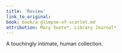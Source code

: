 ```yaml
---
title: 'Review'
link_to_original:
book: book/a-glimpse-of-scarlet.md
attribution: Mary Soete*, Library Journal*
---
```

A touchingly intimate, human collection.


